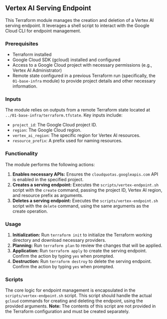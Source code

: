 ## Vertex AI Serving Endpoint

This Terraform module manages the creation and deletion of a Vertex AI serving endpoint. It leverages a shell script to interact with the Google Cloud CLI for endpoint management.

### Prerequisites

*   Terraform installed
*   Google Cloud SDK (gcloud) installed and configured
*   Access to a Google Cloud project with necessary permissions (e.g., Vertex AI Administrator)
*   Remote state configured in a previous Terraform run (specifically, the `01-base-infra` module) to provide project details and other necessary information.

### Inputs

The module relies on outputs from a remote Terraform state located at `../01-base-infra/terraform.tfstate`.  Key inputs include:

*   `project_id`: The Google Cloud project ID.
*   `region`: The Google Cloud region.
*   `vertex_ai_region`: The specific region for Vertex AI resources.
*   `resource_prefix`: A prefix used for naming resources.

### Functionality

The module performs the following actions:

1.  **Enables necessary APIs:** Ensures the `cloudquotas.googleapis.com` API is enabled in the specified project.
2.  **Creates a serving endpoint:** Executes the `scripts/vertex-endpoint.sh` script with the `create` command, passing the project ID, Vertex AI region, and resource prefix as arguments.
3.  **Deletes a serving endpoint:** Executes the `scripts/vertex-endpoint.sh` script with the `delete` command, using the same arguments as the create operation.

### Usage

1.  **Initialization:** Run `terraform init` to initialize the Terraform working directory and download necessary providers.
2.  **Planning:** Run `terraform plan` to review the changes that will be applied.
3.  **Application:** Run `terraform apply` to create the serving endpoint.  Confirm the action by typing `yes` when prompted.
4.  **Destruction:** Run `terraform destroy` to delete the serving endpoint. Confirm the action by typing `yes` when prompted.

### Scripts

The core logic for endpoint management is encapsulated in the `scripts/vertex-endpoint.sh` script. This script should handle the actual `gcloud` commands for creating and deleting the endpoint, using the provided arguments.  **Note:** The contents of this script are not provided in the Terraform configuration and must be created separately.
